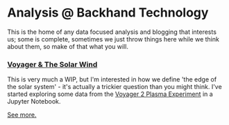 # Analysis @ Backhand Technology

This is the home of any data focused analysis and blogging that interests us; some is complete, sometimes we just throw things here while we think about them, so make of that what you will.


<h3><a href="http://analysis.backhand.tech/voyager/solar_wind">Voyager & The Solar Wind</a></h3>

This is very much a WIP, but I'm interested in how we define 'the edge of the solar system' - it's actually a trickier question than you might think. I've started exploring some data from the [Voyager 2 Plasma Experiment](https://voyager.jpl.nasa.gov/mission/spacecraft/instruments/pls/) in a Jupyter Notebook.

[See more.](http://analysis.backhand.tech/voyager/solar_wind)


